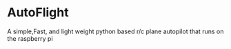 # AutoFlight
A simple,Fast, and light weight python based r/c plane autopilot that runs on the raspberry pi
